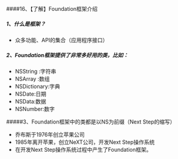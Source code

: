 ####16、【了解】Foundation框架介绍
##### 1、什么是框架？
 * 众多功能、API的集合（应用程序接口）

##### 2、Foundation框架提供了非常多好用的类，比如：
 * NSString :字符串
 * NSArray :数组
 * NSDictionary:字典
 * NSDate:日期
 * NSData:数据
 * NSNumber:数字

#####3、Foundation框架中的类都是以NS为前缀（Next Step的缩写）
 * 乔布斯于1976年创立苹果公司
 * 1985年离开苹果，创立NeXT公司，开发Next Step操作系统
 * 在开发Next Step操作系统过程中产生了Foundation框架。

